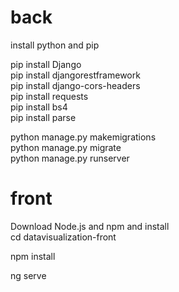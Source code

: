 # back
install python and pip<br>

pip install Django<br>
pip install djangorestframework<br>
pip install django-cors-headers<br>
pip install requests<br>
pip install bs4<br>
pip install parse<br>

python manage.py makemigrations<br>
python manage.py migrate<br>
python manage.py runserver

# front
Download Node.js and npm and install<br>
cd datavisualization-front

npm install

ng serve
